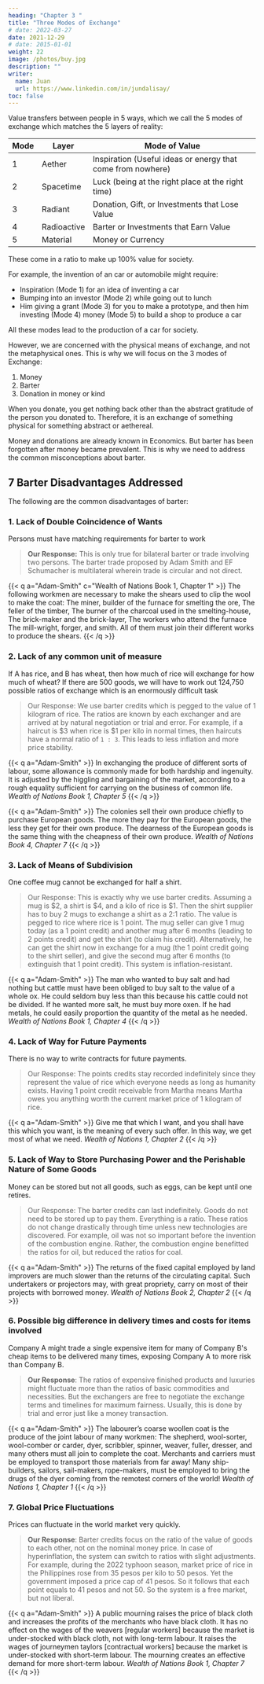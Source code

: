 ```yaml
---
heading: "Chapter 3 "
title: "Three Modes of Exchange"
# date: 2022-03-27
date: 2021-12-29
# date: 2015-01-01
weight: 22
image: /photos/buy.jpg
description: ""
writer:
  name: Juan
  url: https://www.linkedin.com/in/jundalisay/
toc: false
---
```



<!-- Superphysics uses the 4 Laws of Value to explain the dynamics of the flow of value in society. This is quantified through the DCTI tool which has 4 aspects:

- Demand (Law 1)
- Capital (Law 2)
- Trade (Law 3)
- Industry (Law 4) -->

Value transfers between people in 5 ways, which we call the 5 modes of exchange which matches the  5 layers of reality:

<!--  of how the value takes shape as it flows as, or between, or among DCTI. -->

Mode | Layer | Mode of Value
--- | --- | ---
1 | Aether | Inspiration (Useful ideas or energy that come from nowhere)
2 | Spacetime | Luck (being at the right place at the right time)
3 | Radiant | Donation, Gift, or Investments that Lose Value
4 | Radioactive | Barter or Investments that Earn Value
5 | Material | Money or Currency


These come in a ratio to make up 100% value for society.

For example, the invention of an car or automobile might require:
- Inspiration (Mode 1) for an idea of inventing a car
- Bumping into an investor (Mode 2) while going out to lunch
- Him giving a grant (Mode 3) for you to make a prototype, and then him investing (Mode 4) money (Mode 5) to build a shop to produce a car  

All these modes lead to the production of a car for society. 

However, we are concerned with the physical means of exchange, and not the metaphysical ones. This is why we will focus on the 3 modes of Exchange:

1. Money
2. Barter
3. Donation in money or kind 

When you donate, you get nothing back other than the abstract gratitude of the person you donated to. Therefore, it is an exchange of something physical for something abstract or aethereal. 

Money and donations are already known in Economics. But barter has been forgotten after money became prevalent. This is why we need to address the common misconceptions about barter. 



## 7 Barter Disadvantages Addressed

The following are the common disadvantages of barter:
<!-- as listed by the [Russian Supply Chain Management Encyclopedia](http://scm.gsom.spbu.ru/Barter) -->

### 1. Lack of Double Coincidence of Wants

Persons must have matching requirements for barter to work

> **Our Response:** This is only true for bilateral barter or trade involving two persons. The barter trade proposed by Adam Smith and EF Schumacher is multilateral wherein trade is circular and not direct.

{{< q a="Adam-Smith" c="Wealth of Nations Book 1, Chapter 1" >}}
The following workmen are necessary to make the shears used to clip the wool to make the coat: The miner, builder of the furnace for smelting the ore, The feller of the timber, The burner of the charcoal used in the smelting-house, The brick-maker and the brick-layer, The workers who attend the furnace The mill-wright, forger, and smith. All of them must join their different works to produce the shears.
{{< /q >}}

<!-- ![]("https://socioecons.files.wordpress.com/2015/04/supply-chain-barter-new-page.png") -->

### 2. Lack of any common unit of measure

If A has rice, and B has wheat, then how much of rice will exchange for how much of wheat? If there are 500 goods, we will have to work out 124,750 possible ratios of exchange which is an enormously difficult task

> Our Response: We use barter credits which is pegged to the value of 1 kilogram of rice. The ratios are known by each exchanger and are arrived at by natural negotiation or trial and error. For example, if a haircut is $3 when rice is $1 per kilo in normal times, then haircuts have a normal ratio of `1 : 3`. This leads to less inflation and more price stability.


{{< q a="Adam-Smith" >}}
In exchanging the produce of different sorts of labour, some allowance is commonly made for both hardship and ingenuity. It is adjusted by the higgling and bargaining of the market, according to a rough equality sufficient for carrying on the business of common life.
<cite>Wealth of Nations Book 1, Chapter 5</cite>
{{< /q >}}

{{< q a="Adam-Smith" >}}
The colonies sell their own produce chiefly to purchase European goods. The more they pay for the European goods, the less they get for their own produce. The dearness of the European goods is the same thing with the cheapness of their own produce.
<cite>Wealth of Nations Book 4, Chapter 7</cite>
{{< /q >}}



### 3. Lack of Means of Subdivision

One coffee mug cannot be exchanged for half a shirt.

> Our Response: This is exactly why we use barter credits. Assuming a mug is $2, a shirt is $4, and a kilo of rice is $1. Then the shirt supplier has to buy 2 mugs to exchange a shirt as a 2:1 ratio. The value is pegged to rice where rice is 1 point. The mug seller can give 1 mug today (as a 1 point credit) and another mug after 6 months (leading to 2 points credit) and get the shirt (to claim his credit). Alternatively, he can get the shirt now in exchange for a mug (the 1 point credit going to the shirt seller), and give the second mug after 6 months (to extinguish that 1 point credit).  This system is inflation-resistant. 


<!-- Our system pegs the value of everything to the common grain of the country. So the coffee mug will be priced in rice, let's say 1 mug: 2 kg rice and 1 kg rice : $1. If the shirt is $8, then it is worth also 8 kgs of rice. The coffee mug seller will get the full shirt in exchange for the mug, but owe 6 kg of rice. In case the shirt seller does not want the 6 kg rice credit, he can ask for $6 from the mug seller.

The advantage of this is that the coffee mug seller was able to save $2 by giving his mug (something that he can supply easily) instead of money. This reduces his reliance on the expensive monetary system and shifts his reliance towards his own products and services. Grains, like metals, can be subdivided yet computed objectively.

This system can be done online or offline with resource credits representing rice. -->

{{< q a="Adam-Smith" >}}
The man who wanted to buy salt and had nothing but cattle must have been obliged to buy salt to the value of a whole ox. He could seldom buy less than this because his cattle could not be divided. If he wanted more salt, he must buy more oxen. If he had metals, he could easily proportion the quantity of the metal as he needed.
<cite>Wealth of Nations Book 1, Chapter 4</cite>
{{< /q >}}


### 4. Lack of Way for Future Payments

There is no way to write contracts for future payments.

> Our Response: The points credits stay recorded indefinitely since they represent the value of rice which everyone needs as long as humanity exists. Having 1 point credit receivable from Martha means Martha owes you anything worth the current market price of 1 kilogram of rice. 

<!-- Future contracts have the same dynamics as trade contracts administered by the Clearing Authority. This implies that the Clearing Authority has some quasi-legal power to enforce the fulfillment of future contracts. -->

<!-- I can borrow your pen and give it back next week by signing a contract that reminds both of us. -->

{{< q a="Adam-Smith" >}}
Give me that which I want, and you shall have this which you want, is the meaning of every such offer. In this way, we get most of what we need.
<cite>Wealth of Nations 1, Chapter 2</cite>
{{< /q >}}



### 5. Lack of Way to Store Purchasing Power and the Perishable Nature of Some Goods

Money can be stored but not all goods, such as eggs, can be kept until one retires.

> Our Response: The barter credits can last indefinitely. Goods do not need to be stored up to pay them. Everything is a ratio. These ratios do not change drastically through time unless new technologies are discovered. For example, oil was not so important before the invention of the combustion engine. Rather, the combustion engine benefitted the ratios for oil, but reduced the ratios for coal.  

<!-- Supply chain barter is meant to circulate both raw materials and finished products to maintain production to sustain economies. It is not for investment. Thus, a company will trade for eggs only when it needs it, such as restaurants which follow "just in time" production. A child can receive a credit of 10 eggs to be claimed from a farm 50 years later at adulthood.

There are some cases such as in technological products where time is essential. For example, if I received a credit of one Nokia 3310 mobile phone in 1999 (when the phone was very useful and hi-tech) and claim it in 2018 (when the same phone is almost useless and obsolete), then it would be a clear injustice to me. This problem can be solved by finding the equivalent product in the current time. In our example, the new version of the Nokia 3310 can be claimed. So a child in 1998 can receive a credit of Nokia 3310, to be claimed 50 years later as whatever would be the equivalent of a Nokia 3310 by then. -->

{{< q a="Adam-Smith" >}}
The returns of the fixed capital employed by land improvers are much slower than the returns of the circulating capital. Such undertakers or projectors may, with great propriety, carry on most of their projects with borrowed money.
<cite>Wealth of Nations Book 2, Chapter 2</cite>
{{< /q >}} 



### 6. Possible big difference in delivery times and costs for items involved

Company A might trade a single expensive item for many of Company B's cheap items to be delivered many times, exposing Company A to more risk than Company B.

> **Our Response**: The ratios of expensive finished products and luxuries might fluctuate more than the ratios of basic commodities and necessities. But the exchangers are free to negotiate the exchange terms and timelines for maximum fairness. Usually, this is done by trial and error just like a money transaction. 

<!-- Normally, cheap raw materials are not exchanged for expensive finished goods in a multilateral barter. Iron ore is not directly sent to a laptop factory to be converted to a laptop. Instead, ore is sent to a steel mill, which will send metals to a chipmaker, which will then send chips to the laptop factory. The value of a truckload of microchips is closer to value of a truckload of laptops, than a truckload of iron ore. -->

{{< q a="Adam-Smith" >}}
The labourer’s coarse woollen coat is the produce of the joint labour of many workmen: The shepherd, wool-sorter, wool-comber or carder, dyer, scribbler, spinner, weaver, fuller, dresser, and many others must all join to complete the coat. Merchants and carriers must be employed to transport those materials from far away! Many ship-builders, sailors, sail-makers, rope-makers, must be employed to bring the drugs of the dyer coming from the remotest corners of the world!
<cite>Wealth of Nations 1, Chapter 1</cite>
{{< /q >}}


### 7. Global Price Fluctuations

Prices can fluctuate in the world market very quickly.

> **Our Response**: Barter credits focus on the ratio of the value of goods to each other, not on the nominal money price. In case of hyperinflation, the system can switch to ratios with slight adjustments. For example, during the 2022 typhoon season, market price of rice in the Philippines rose from 35 pesos per kilo to 50 pesos. Yet the government imposed a price cap of 41 pesos. So it follows that each point equals to 41 pesos and not 50. So the system is a free market, but not liberal. 


<!-- Supply chain barter relies on real prices and not on nominal prices. Any sudden reduction or increase in real prices in the external market is either absorbed or enjoyed by the trade partners. From a global societal perspective, the losses of the losers will be offset by the gains of the gainers, having little impact on the global economy. -->

{{< q a="Adam-Smith" >}}
A public mourning raises the price of black cloth and increases the profits of the merchants who have black cloth. It has no effect on the wages of the weavers [regular workers] because the market is under-stocked with black cloth, not with long-term labour. It raises the wages of journeymen taylors [contractual workers] because the market is under-stocked with short-term labour. The mourning creates an effective demand for more short-term labour.
<cite>Wealth of Nations Book 1, Chapter 7</cite>
{{< /q >}}


<!-- ### The Consequence of a Money-only system

By neglecting barter, economic systems lead to a rapid accumulation of fake nominal value which leads to frequent crashes. The next post will explain such a phenomenon as the Skyscraper curse
 -->